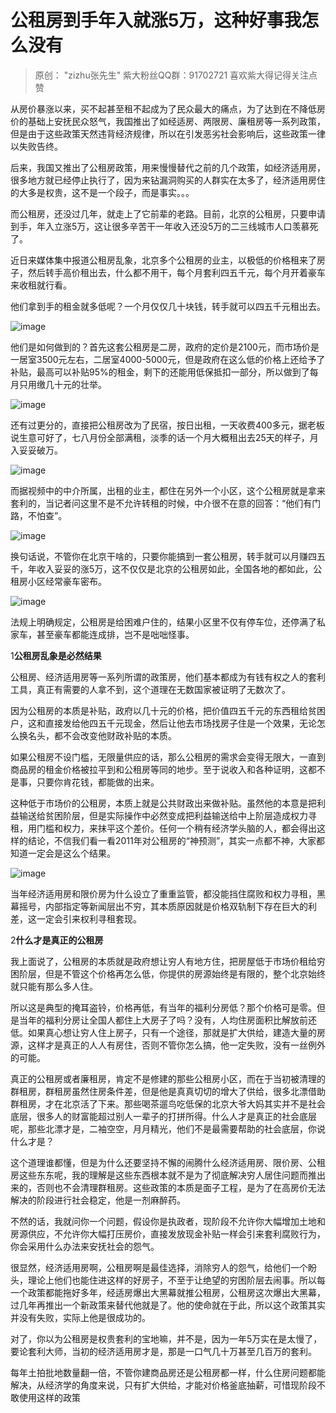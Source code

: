 # 公租房到手年入就涨5万，这种好事我怎么没有



> 原创： "zizhu张先生" 紫大粉丝QQ群：91702721 喜欢紫大得记得关注点赞

从房价暴涨以来，买不起甚至租不起成为了民众最大的痛点，为了达到在不降低房价的基础上安抚民众怒气，我国推出了如经适房、两限房、廉租房等一系列政策，但是由于这些政策天然违背经济规律，所以在引发恶劣社会影响后，这些政策一律以失败告终。

后来，我国又推出了公租房政策，用来慢慢替代之前的几个政策，如经济适用房，很多地方就已经停止执行了，因为来钻漏洞购买的人群实在太多了，经济适用房住的大多是权贵，这不是一个段子，而是事实。。。

而公租房，还没过几年，就走上了它前辈的老路。目前，北京的公租房，只要申请到手，年入立涨5万，这让很多辛苦干一年收入还没5万的二三线城市人口羡慕死了。

近日来媒体集中报道公租房乱象，北京多个公租房的业主，以极低的价格租来了房子，然后转手高价租出去，什么都不用干，每个月套利四五千元，每个月开着豪车来收租就行看。

他们拿到手的租金就多低呢？一个月仅仅几十块钱，转手就可以四五千元租出去。

![image](http://upload-images.jianshu.io/upload_images/14971513-bc6b5279aa320954?imageMogr2/auto-orient/strip|imageView2/2/w/1240)

他们是如何做到的？首先这套公租房是二房，政府的定价是2100元，而市场价是一居室3500元左右，二居室4000-5000元，但是政府在这么低的价格上还给予了补贴，最高可以补贴95%的租金，剩下的还能用低保抵扣一部分，所以做到了每月只用缴几十元的壮举。

![image](http://upload-images.jianshu.io/upload_images/14971513-3da2909eef274068?imageMogr2/auto-orient/strip|imageView2/2/w/1240)

还有过更分的，直接把公租房改为了民宿，按日出租，一天收费400多元，据老板说生意可好了，七八月份全部满租，淡季的话一个月大概租出去25天的样子，月入妥妥破万。 

![image](http://upload-images.jianshu.io/upload_images/14971513-79bfdd732e18d7a3?imageMogr2/auto-orient/strip|imageView2/2/w/1240)

而据视频中的中介所属，出租的业主，都住在另外一个小区，这个公租房就是拿来套利的，当记者问这里不是不允许转租的时候，中介很不在意的回答：“他们有门路，不怕查”。

![image](http://upload-images.jianshu.io/upload_images/14971513-3fa23a119bb4bf76?imageMogr2/auto-orient/strip|imageView2/2/w/1240)

换句话说，不管你在北京干啥的，只要你能搞到一套公租房，转手就可以月赚四五千，年收入妥妥的涨5万，这不仅仅是北京的公租房如此，全国各地的都如此，公租房小区经常豪车密布。

![image](http://upload-images.jianshu.io/upload_images/14971513-97eb0c37f0688e61?imageMogr2/auto-orient/strip|imageView2/2/w/1240)

法规上明确规定，公租房是给困难户住的，结果小区里不仅有停车位，还停满了私家车，甚至豪车都能连成排，岂不是咄咄怪事。

1**公租房乱象是必然结果**

公租房、经济适用房等一系列所谓的政策房，他们基本都成为有钱有权之人的套利工具，真正有需要的人拿不到，这个道理在无数国家被证明了无数次了。

因为公租房的本质是补贴，政府以几十元的价格，把价值四五千元的东西租给贫困户，这和直接发给他四五千元现金，然后让他去市场找房子住是一个效果，无论怎么换名头，都不会改变他财政补贴的本质。

如果公租房不设门槛，无限量供应的话，那么公租房的需求会变得无限大，一直到商品房的租金价格被拉平到和公租房等同的地步。至于说收入和各种证明，这都不是事，只要你肯花钱，都能做的出来。

这种低于市场价的公租房，本质上就是公共财政出来做补贴。虽然他的本意是把利益输送给贫困阶层，但是实际操作中必然变成把利益输送给中上阶层造成权力寻租，用门槛和权力，来抹平这个差价。任何一个稍有经济学头脑的人，都会得出这样的结论，不信我们看一看2011年对公租房的“神预测”，其实一点都不神，大家都知道一定会是这么个结果。

![image](http://upload-images.jianshu.io/upload_images/14971513-d1075d4f4c629d60?imageMogr2/auto-orient/strip|imageView2/2/w/1240)

当年经济适用房和限价房为什么设立了重重监管，都没能挡住腐败和权力寻租，黑幕摇号，内部指定等新闻层出不穷，其本质原因就是价格双轨制下存在巨大的利差，这一定会引来权利寻租套现。

2**什么才是真正的公租房**

我上面说了，公租房的本质就是政府想让穷人有地方住，把房屋低于市场价租给穷困阶层，但是不管这个价格再怎么低，你提供的房源始终是有限的，整个北京始终就只能有那么多人住。

所以这是典型的掩耳盗铃，价格再低，有当年的福利分房低？那个价格可是零。但是当年的福利分房让全国人都住上大房子了吗？没有，人均住房面积比解放前还低。如果真心想让穷人住上房子，只有一个途径，那就是扩大供给，建造大量的房源，这样才是真正的人人有房住，否则不管你怎么搞，他一定失败，没有一丝例外的可能。

真正的公租房或者廉租房，肯定不是修建的那些公租房小区，而在于当初被清理的群租房，群租房虽然住房条件差，但是他是真真切切的增大了供给，很多北漂借助群租房，才在北京活了下来。那些喝茶遛鸟吃低保的北京大爷大妈其实并不是社会底层，很多人的财富能超过别人一辈子的打拼所得。什么人才是真正的社会底层呢，那些北漂才是，二袖空空，月月精光，他们不是最需要帮助的社会底层，你说什么才是？

这个道理谁都懂，但是为什么还要坚持不懈的闹腾什么经济适用房、限价房、公租房这些东东呢，我的理解是这些东西根本就不是为了彻底解决穷人居住问题而推出来的，否则也不会清理群租房。这些政策的本质是面子工程，是为了在高房价无法解决的阶段进行社会稳定，他是一剂麻醉药。

不然的话，我就问你一个问题，假设你是执政者，现阶段不允许你大幅增加土地和房源供应，不允许你大幅打压房价，直接发放现金补贴一样会引来套利腐败行为，你会采用什么办法来安抚社会的怨气。

很显然，经济适用房啊，公租房啊是最佳选择，消除穷人的怨气，给他们一个盼头，理论上他们也能住进这样的好房子，不至于让绝望的穷困阶层去闹事。所以每一个政策都能拖好多年，经适房爆出大黑幕就推公租房，公租房这次爆出大黑幕，过几年再推出一个新政策来替代他就是了。他的使命就在于此，所以这个政策其实并没有失败，实际上他是很成功的。

对了，你以为公租房是权贵套利的宝地嘛，并不是，因为一年5万实在是太慢了，要论套利大师，当初的经济适用房才是，那是一口气几十万甚至几百万的套利。

每年土拍批地数量翻一倍，不管你建商品房还是公租房都一样，什么住房问题都能解决，从经济学的角度来说，只有扩大供给，才能对价格釜底抽薪，可惜现阶段不敢使用这样的政策

